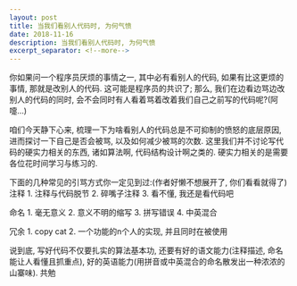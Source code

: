 ```yaml
---
layout: post
title: 当我们看别人代码时, 为何气愤
date: 2018-11-16
description: 当我们看别人代码时, 为何气愤
excerpt_separator: <!--more-->
---
```


你如果问一个程序员厌烦的事情之一, 其中必有看别人的代码, 如果有比这更烦的事情, 那就是改别人的代码.
这可能是程序员的共识了; 那么, 我们在边看边骂边改别人的代码的同时, 会不会同时有人看着骂着改着我们自己之前写的代码呢?(阿嚏…)

咱们今天静下心来, 梳理一下为啥看别人的代码总是不可抑制的愤怒的底层原因, 进而探讨一下自己是否会被骂, 以及如何减少被骂的次数. 这里我们并不讨论写代码的硬实力相关的东西, 诸如算法啊, 代码结构设计啊之类的. 硬实力相关的是需要各位花时间学习与练习的.

下面的几种常见的引骂方式你一定见到过:(作者好懒不想展开了, 你们看看就得了)
注释
	1. 注释与代码脱节
	2. 碎嘴子注释
	3. 看不懂, 我还是看代码吧

命名
	1. 毫无意义
	2. 意义不明的缩写
	3. 拼写错误
	4. 中英混合

冗余
	1. copy cat
	2. 一个功能的n个人的实现, 并且同时在被使用

说到底, 写好代码不仅要扎实的算法基本功, 还要有好的语文能力(注释描述, 命名能让人看懂且抓重点), 好的英语能力(用拼音或中英混合的命名散发出一种浓浓的山寨味).
共勉


<!-- more -->
